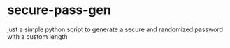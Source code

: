 # secure-pass-gen
just a simple python script to generate a secure and randomized password with a custom length
